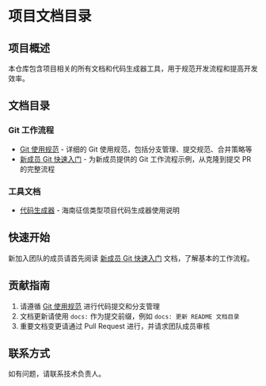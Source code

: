 # 项目文档目录

## 项目概述

本仓库包含项目相关的所有文档和代码生成器工具，用于规范开发流程和提高开发效率。

## 文档目录

### Git 工作流程

- [Git 使用规范](GIT_GUIDELINES.md) - 详细的 Git 使用规范，包括分支管理、提交规范、合并策略等
- [新成员 Git 快速入门](GIT_QUICKSTART.md) - 为新成员提供的 Git 工作流程示例，从克隆到提交 PR 的完整流程

### 工具文档

- [代码生成器](codegenerator/README.md) - 海南征信类型项目代码生成器使用说明

## 快速开始

新加入团队的成员请首先阅读 [新成员 Git 快速入门](GIT_QUICKSTART.md) 文档，了解基本的工作流程。

## 贡献指南

1. 请遵循 [Git 使用规范](GIT_GUIDELINES.md) 进行代码提交和分支管理
2. 文档更新请使用 `docs:` 作为提交前缀，例如 `docs: 更新 README 文档目录`
3. 重要文档变更请通过 Pull Request 进行，并请求团队成员审核

## 联系方式

如有问题，请联系技术负责人。
